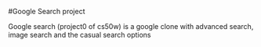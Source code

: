 #Google Search project

Google search (project0 of cs50w) is a google clone with advanced search, image search and the casual search options

